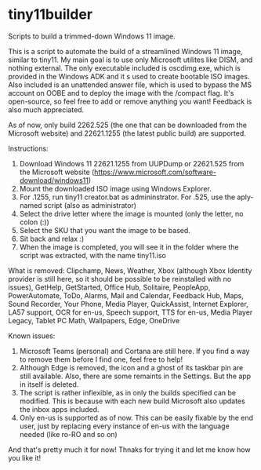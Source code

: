 # tiny11builder
Scripts to build a trimmed-down Windows 11 image.

This is a script to automate the build of a streamlined Windows 11 image, similar to tiny11.
My main goal is to use only Microsoft utilites like DISM, and nothing external. The only executable included is oscdimg.exe, which is provided in the Windows ADK and it
s used to create bootable ISO images. Also included is an unattended answer file, which is used to bypass the MS account on OOBE and to deploy the image with the /compact flag.
It's open-source, so feel free to add or remove anything you want! Feedback is also much appreciated.

As of now, only build 2262.525 (the one that can be downloaded from the Microsoft website) and 22621.1255 (the latest public build) are supported.

Instructions:
1. Download Windows 11 22621.1255 from UUPDump or 22621.525 from the Microsoft website (https://www.microsoft.com/software-download/windows11)
2. Mount the downloaded ISO image using Windows Explorer.
3. For .1255, run tiny11 creator.bat as admininstrator. For .525, use the aply-named script (also as administrator)
4. Select the drive letter where the image is mounted (only the letter, no colon (:))
5. Select the SKU that you want the image to be based.
6. Sit back and relax :)
7. When the image is completed, you will see it in the folder where the script was extracted, with the name tiny11.iso

What is removed:
Clipchamp,
News,
Weather,
Xbox (although Xbox Identity provider is still here, so it should be possible to be reinstalled with no issues),
GetHelp,
GetStarted,
Office Hub,
Solitaire,
PeopleApp,
PowerAutomate,
ToDo,
Alarms,
Mail and Calendar,
Feedback Hub,
Maps,
Sound Recorder,
Your Phone,
Media Player,
QuickAssist,
Internet Explorer,
LA57 support,
OCR for en-us,
Speech support,
TTS for en-us,
Media Player Legacy,
Tablet PC Math,
Wallpapers,
Edge,
OneDrive

Known issues:
1. Microsoft Teams (personal) and Cortana are still here. If you find a way to remove them before I find one, feel free to help!
2. Although Edge is removed, the icon and a ghost of its taskbar pin are still available. Also, there are some remaints in the Settings. But the app in itself is deleted.
3. The script is rather inflexible, as in only the builds specified can be modified. This is because with each new build Microsoft also updates the inbox apps included.
4. Only en-us is supported as of now. This can be easily fixable by the end user, just by replacing every instance of en-us with the language needed (like ro-RO and so on)

And that's pretty much it for now!
Thnaks for trying it and let me know how you like it!


